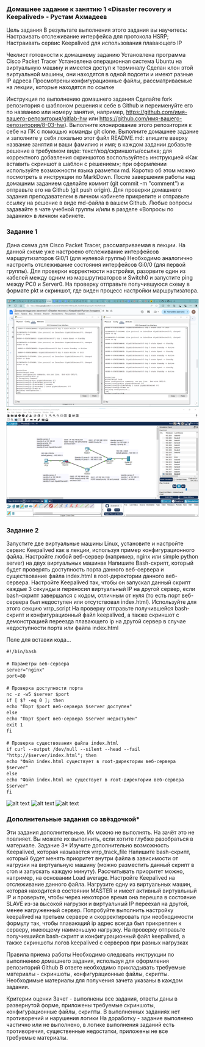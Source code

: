 ### Домашнее задание к занятию 1 «Disaster recovery и Keepalived» - Рустам Ахмадеев
Цель задания
В результате выполнения этого задания вы научитесь:
Настраивать отслеживание интерфейса для протокола HSRP;
Настраивать сервис Keepalived для использования плавающего IP

Чеклист готовности к домашнему заданию
Установлена программа Cisco Packet Tracer
Установлена операционная система Ubuntu на виртуальную машину и имеется доступ к терминалу
Сделан клон этой виртуальной машины, они находятся в одной подсети и имеют разные IP адреса
Просмотрены конфигурационные файлы, рассматриваемые на лекции, которые находятся по ссылке

Инструкция по выполнению домашнего задания
Сделайте fork репозитория c шаблоном решения к себе в Github и переименуйте его по названию или номеру занятия, например, https://github.com/имя-вашего-репозитория/gitlab-hw или https://github.com/имя-вашего-репозитория/8-03-hw).
Выполните клонирование этого репозитория к себе на ПК с помощью команды git clone.
Выполните домашнее задание и заполните у себя локально этот файл README.md:
впишите вверху название занятия и ваши фамилию и имя;
в каждом задании добавьте решение в требуемом виде: текст/код/скриншоты/ссылка;
для корректного добавления скриншотов воспользуйтесь инструкцией «Как вставить скриншот в шаблон с решением»;
при оформлении используйте возможности языка разметки md. Коротко об этом можно посмотреть в инструкции по MarkDown.
После завершения работы над домашним заданием сделайте коммит (git commit -m "comment") и отправьте его на Github (git push origin).
Для проверки домашнего задания преподавателем в личном кабинете прикрепите и отправьте ссылку на решение в виде md-файла в вашем Github.
Любые вопросы задавайте в чате учебной группы и/или в разделе «Вопросы по заданию» в личном кабинете.

### Задание 1
Дана схема для Cisco Packet Tracer, рассматриваемая в лекции.
На данной схеме уже настроено отслеживание интерфейсов маршрутизаторов Gi0/1 (для нулевой группы)
Необходимо аналогично настроить отслеживание состояния интерфейсов Gi0/0 (для первой группы).
Для проверки корректности настройки, разорвите один из кабелей между одним из маршрутизаторов и Switch0 и запустите ping между PC0 и Server0.
На проверку отправьте получившуюся схему в формате pkt и скриншот, где виден процесс настройки маршрутизатора.


![alt text](https://github.com/ahmrust/Disaster-recovery-Keepalived/blob/main/img/1.png)
![alt text](https://github.com/ahmrust/Disaster-recovery-Keepalived/blob/main/img/2.png)


### Задание 2
Запустите две виртуальные машины Linux, установите и настройте сервис Keepalived как в лекции, используя пример конфигурационного файла.
Настройте любой веб-сервер (например, nginx или simple python server) на двух виртуальных машинах
Напишите Bash-скрипт, который будет проверять доступность порта данного веб-сервера и существование файла index.html в root-директории данного веб-сервера.
Настройте Keepalived так, чтобы он запускал данный скрипт каждые 3 секунды и переносил виртуальный IP на другой сервер, если bash-скрипт завершался с кодом, отличным от нуля (то есть порт веб-сервера был недоступен или отсутствовал index.html). Используйте для этого секцию vrrp_script
На проверку отправьте получившейся bash-скрипт и конфигурационный файл keepalived, а также скриншот с демонстрацией переезда плавающего ip на другой сервер в случае недоступности порта или файла index.html


Поле для вставки кода...
``````
#!/bin/bash

# Параметры веб-сервера
server="nginx"
port=80

# Проверка доступности порта
nc -z -w5 $server $port
if [ $? -eq 0 ]; then
echo "Порт $port веб-сервера $server доступен"
else
echo "Порт $port веб-сервера $server недоступен"
exit 1
fi

# Проверка существования файла index.html
if curl --output /dev/null --silent --head --fail "http://$server/index.html"; then
echo "Файл index.html существует в root-директории веб-сервера $server"
else
echo "Файл index.html не существует в root-директории веб-сервера $server"
fi
```````

![alt text](https://github.com/ahmrust/Disaster-recovery-Keepalived/blob/main/img/3.png)
![alt text](https://github.com/ahmrust/Disaster-recovery-Keepalived/blob/main/img/4.png)
![alt text](https://github.com/ahmrust/Disaster-recovery-Keepalived/blob/main/img/5.png)


### Дополнительные задания со звёздочкой*
Эти задания дополнительные. Их можно не выполнять. На зачёт это не повлияет. Вы можете их выполнить, если хотите глубже разобраться в материале.
Задание 3*
Изучите дополнительно возможность Keepalived, которая называется vrrp_track_file
Напишите bash-скрипт, который будет менять приоритет внутри файла в зависимости от нагрузки на виртуальную машину (можно разместить данный скрипт в cron и запускать каждую минуту). Рассчитывать приоритет можно, например, на основании Load average.
Настройте Keepalived на отслеживание данного файла.
Нагрузите одну из виртуальных машин, которая находится в состоянии MASTER и имеет активный виртуальный IP и проверьте, чтобы через некоторое время она перешла в состояние SLAVE из-за высокой нагрузки и виртуальный IP переехал на другой, менее нагруженный сервер.
Попробуйте выполнить настройку keepalived на третьем сервере и скорректировать при необходимости формулу так, чтобы плавающий ip адрес всегда был прикреплен к серверу, имеющему наименьшую нагрузку.
На проверку отправьте получившийся bash-скрипт и конфигурационный файл keepalived, а также скриншоты логов keepalived с серверов при разных нагрузках

Правила приема работы
Необходимо следовать инструкции по выполнению домашнего задания, используя для оформления репозиторий Github
В ответе необходимо прикладывать требуемые материалы - скриншоты, конфигурационные файлы, скрипты. Необходимые материалы для получения зачета указаны в каждом задании.

Критерии оценки
Зачет - выполнены все задания, ответы даны в развернутой форме, приложены требуемые скриншоты, конфигурационные файлы, скрипты. В выполненных заданиях нет противоречий и нарушения логики
На доработку - задание выполнено частично или не выполнено, в логике выполнения заданий есть противоречия, существенные недостатки, приложены не все требуемые материалы.
